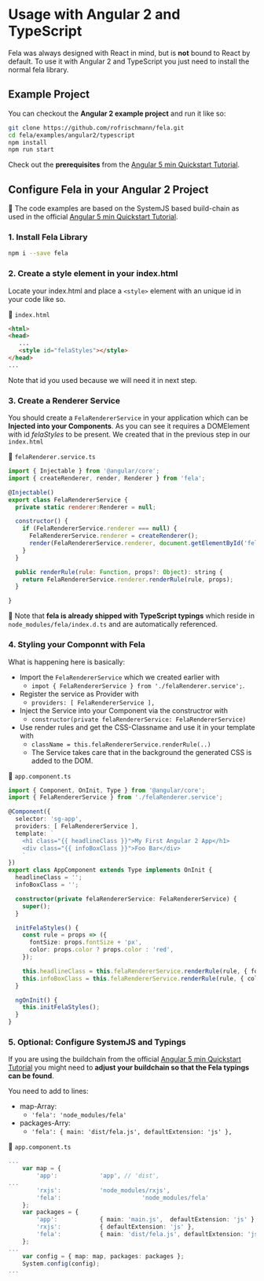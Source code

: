# Usage with Angular 2 and TypeScript

Fela was always designed with React in mind, but is **not** bound to React by default. 
To use it with Angular 2 and TypeScript you just need to install the normal fela library.

## Example Project

You can checkout the **Angular 2 example project** and run it like so:

```sh
git clone https://github.com/rofrischmann/fela.git
cd fela/examples/angular2/typescript
npm install
npm run start
```

Check out the **prerequisites** from the [Angular 5 min Quickstart Tutorial](https://angular.io/docs/ts/latest/quickstart.html).


## Configure Fela in your Angular 2 Project

:red_circle: The code examples are based on the SystemJS based build-chain as used in the official [Angular 5 min Quickstart Tutorial](https://angular.io/docs/ts/latest/quickstart.html).
 
### 1. Install Fela Library
 
```sh
npm i --save fela
```


### 2. Create a style element in your index.html

Locate your index.html and place a `<style>` element with an unique id in your code like so.

:file_folder: `index.html`
```html
<html>
<head>
   ...
   <style id="felaStyles"></style>
</head>
...
```

Note that id you used because we will need it in next step.

### 3. Create a Renderer Service

You should create a `FelaRendererService` in your application which can be **Injected into your Components**. 
As you can see it requires a DOMElement with id *felaStyles* to be present. We created that in the previous step in our `index.html`
 
:file_folder: `felaRenderer.service.ts`

```javascript
import { Injectable } from '@angular/core';
import { createRenderer, render, Renderer } from 'fela';

@Injectable()
export class FelaRendererService {
  private static renderer:Renderer = null;

  constructor() {
    if (FelaRendererService.renderer === null) {
      FelaRendererService.renderer = createRenderer();
      render(FelaRendererService.renderer, document.getElementById('felaStyles'));
    }
  }

  public renderRule(rule: Function, props?: Object): string {
    return FelaRendererService.renderer.renderRule(rule, props);
  }

}
```


:red_circle: Note that **fela is already shipped with TypeScript typings** which reside in `node_modules/fela/index.d.ts` and are automatically referenced.

### 4. Styling your Componnt with Fela

What is happening here is basically:

  * Import the `FelaRendererService` which we created earlier with 
    * `impot { FelaRendererService } from './felaRenderer.service';`.
  * Register the service as Provider with 
    * `providers: [ FelaRendererService ],`
  * Inject the Service into your Component via the constructror with 
    * `constructor(private felaRendererService: FelaRendererService)`
  * Use render rules and get the CSS-Classname and use it in your template with
    * `className = this.felaRendererService.renderRule(..)`
    * The Service takes care that in the background the generated CSS is added to the DOM.

:file_folder: `app.component.ts`

```typescript
import { Component, OnInit, Type } from '@angular/core';
import { FelaRendererService } from './felaRenderer.service';

@Component({
  selector: 'sg-app',
  providers: [ FelaRendererService ],
  template: `
    <h1 class="{{ headlineClass }}">My First Angular 2 App</h1>
    <div class="{{ infoBoxClass }}">Foo Bar</div>
    `
})
export class AppComponent extends Type implements OnInit {
  headlineClass = '';
  infoBoxClass = '';

  constructor(private felaRendererService: FelaRendererService) {
    super();
  }

  initFelaStyles() {
    const rule = props => ({
      fontSize: props.fontSize + 'px',
      color: props.color ? props.color : 'red',
    });

    this.headlineClass = this.felaRendererService.renderRule(rule, { fontSize: 20 });
    this.infoBoxClass = this.felaRendererService.renderRule(rule, { color: '#00ff00' });
  }

  ngOnInit() {
    this.initFelaStyles();
  }
}
```

### 5. Optional: Configure SystemJS and Typings

If you are using the buildchain from the official [Angular 5 min Quickstart Tutorial](https://angular.io/docs/ts/latest/quickstart.html)
you might need to **adjust your buildchain so that the Fela typings can be found**.

You need to add to lines:

  * map-Array:
    * `'fela': 'node_modules/fela'`
  * packages-Arry:
    * `'fela': { main: 'dist/fela.js', defaultExtension: 'js' },`
    
:file_folder: `app.component.ts`

```typescript
...
    var map = {
        'app':            'app', // 'dist',
...
        'rxjs':           'node_modules/rxjs',
        'fela':                       'node_modules/fela'
    };
    var packages = {
        'app':            { main: 'main.js',  defaultExtension: 'js' },
        'rxjs':           { defaultExtension: 'js' },
        'fela':           { main: 'dist/fela.js', defaultExtension: 'js' },
    };
...
    var config = { map: map, packages: packages };
    System.config(config);
...
```



